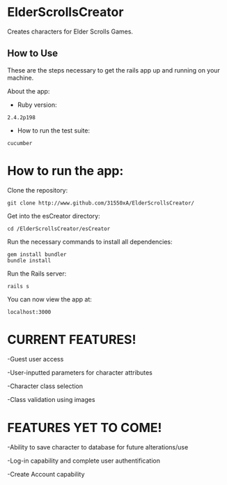 # ElderScrollsCreator
Creates characters for Elder Scrolls Games.

## How to Use

These are the steps necessary to get the rails app up and running on your machine.

About the app:

* Ruby version:

```
2.4.2p198
```

* How to run the test suite:

```
cucumber
```

# How to run the app:

Clone the repository:

```
git clone http://www.github.com/31550xA/ElderScrollsCreator/
```
Get into the esCreator directory:

```
cd /ElderScrollsCreator/esCreator
```

Run the necessary commands to install all dependencies:

```
gem install bundler
bundle install
```

Run the Rails server:

```
rails s
```

You can now view the app at:

```
localhost:3000
```
# CURRENT FEATURES!

-Guest user access

-User-inputted parameters for character attributes

-Character class selection

-Class validation using images

# FEATURES YET TO COME!

-Ability to save character to database for future alterations/use

-Log-in capability and complete user authentification

-Create Account capability 